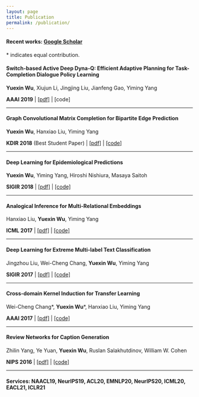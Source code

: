 ```yaml
---
layout: page
title: Publication
permalink: /publication/
---
```

#### Recent works: [Google Scholar](https://scholar.google.com/citations?user=sd0nprMAAAAJ&hl=en)

\* indicates equal contribution.
#### **Switch-based Active Deep Dyna-Q: Efficient Adaptive Planning for Task-Completion Dialogue Policy Learning**

**Yuexin Wu**, Xiujun Li, Jingjing Liu, Jianfeng Gao, Yiming Yang

**AAAI 2019** \| [[pdf]](https://arxiv.org/pdf/1811.07550.pdf) \| [code]

---
<p></p>

#### **Graph Convolutional Matrix Completion for Bipartite Edge Prediction**

**Yuexin Wu**, Hanxiao Liu, Yiming Yang

**KDIR 2018** (Best Student Paper) \| [[pdf]](http://nyc.lti.cs.cmu.edu/yiming/Publications/wu-kdir18.pdf) \| [[code]](https://github.com/CrickWu/GCMC)

---
<p></p>

#### **Deep Learning for Epidemiological Predictions**

**Yuexin Wu**, Yiming Yang, Hiroshi Nishiura, Masaya Saitoh

**SIGIR 2018** \| [[pdf]](https://raw.githubusercontent.com/CrickWu/crickwu.github.io/master/papers/sigir2018.pdf) \| [[code]](https://github.com/CrickWu/DL4Epi)

---
<p></p>

#### **Analogical Inference for Multi-Relational Embeddings**

Hanxiao Liu, **Yuexin Wu**, Yiming Yang

**ICML 2017** \| [[pdf]](https://arxiv.org/abs/1705.02426) \| [[code]](https://github.com/quark0/ANALOGY)

---
<p></p>


#### **Deep Learning for Extreme Multi-label Text Classification**

Jingzhou Liu, Wei-Cheng Chang, **Yuexin Wu**, Yiming Yang

**SIGIR 2017** \| [[pdf]](http://dl.acm.org/citation.cfm?id=3080834) \| [[code]](https://drive.google.com/open?id=1Si5G_94tdcln1_KnE3VjJtolHwuBvvYv)

---
<p></p>

#### **Cross-domain Kernel Induction for Transfer Learning**

Wei-Cheng Chang\*, **Yuexin Wu**\*, Hanxiao Liu, Yiming Yang

**AAAI 2017** \| [[pdf]](https://pdfs.semanticscholar.org/415f/c91afe2a728b5ea15af05916ca332916bfa2.pdf) \| [[code]](https://github.com/OctoberChang/KerTL)

---
<p></p>

#### **Review Networks for Caption Generation**

Zhilin Yang, Ye Yuan, **Yuexin Wu**, Ruslan Salakhutdinov, William W. Cohen

**NIPS 2016** \| [[pdf]](https://arxiv.org/abs/1605.07912) \| [[code]](https://github.com/kimiyoung/review_net)

---
#### **Services:** NAACL19, NeurIPS19, ACL20, EMNLP20, NeurIPS20, ICML20, EACL21, ICLR21